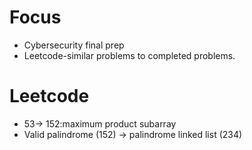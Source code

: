 # Focus
- Cybersecurity final prep
- Leetcode-similar problems to completed problems.

# Leetcode 
- 53-> 152:maximum product subarray
- Valid palindrome (152) -> palindrome linked list (234)